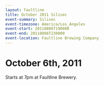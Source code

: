 ```yaml
---
layout: faultline
title: October 2011 Silisec
event-summary: Silisec
event-timezone: America/Los_Angeles
event-start: 20110806T190000
event-end: 20110806T230000
event-location: Faultline Brewing Company
---
```


# October 6th, 2011

Starts at 7pm at Faultline Brewery.